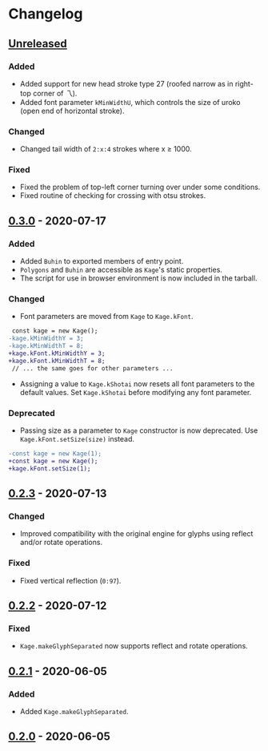 # Changelog

## [Unreleased]
### Added
- Added support for new head stroke type 27 (roofed narrow as in right-top corner of 乁).
- Added font parameter `kMinWidthU`, which controls the size of uroko (open end of horizontal stroke).

### Changed
- Changed tail width of `2:x:4` strokes where x ≥ 1000.

### Fixed
- Fixed the problem of top-left corner turning over under some conditions.
- Fixed routine of checking for crossing with otsu strokes.

## [0.3.0] - 2020-07-17
### Added
- Added `Buhin` to exported members of entry point.
- `Polygons` and `Buhin` are accessible as `Kage`'s static properties.
- The script for use in browser environment is now included in the tarball.

### Changed
- Font parameters are moved from `Kage` to `Kage.kFont`.
```diff
 const kage = new Kage();
-kage.kMinWidthY = 3;
-kage.kMinWidthT = 8;
+kage.kFont.kMinWidthY = 3;
+kage.kFont.kMinWidthT = 8;
 // ... the same goes for other parameters ...
```
- Assigning a value to `Kage.kShotai` now resets all font parameters to the default values. Set `Kage.kShotai` before modifying any font parameter.

### Deprecated
- Passing size as a parameter to `Kage` constructor is now deprecated. Use `Kage.kFont.setSize(size)` instead.
```diff
-const kage = new Kage(1);
+const kage = new Kage();
+kage.kFont.setSize(1);
```

## [0.2.3] - 2020-07-13
### Changed
- Improved compatibility with the original engine for glyphs using reflect and/or rotate operations.

### Fixed
- Fixed vertical reflection (`0:97`).

## [0.2.2] - 2020-07-12
### Fixed
- `Kage.makeGlyphSeparated` now supports reflect and rotate operations.

## [0.2.1] - 2020-06-05
### Added
- Added `Kage.makeGlyphSeparated`.

## [0.2.0] - 2020-06-05


[Unreleased]: https://github.com/kurgm/kage-engine/compare/v0.3.0...master
[0.3.0]: https://github.com/kurgm/kage-engine/compare/v0.2.3...v0.3.0
[0.2.3]: https://github.com/kurgm/kage-engine/compare/v0.2.2...v0.2.3
[0.2.2]: https://github.com/kurgm/kage-engine/compare/v0.2.1...v0.2.2
[0.2.1]: https://github.com/kurgm/kage-engine/compare/v0.2.0...v0.2.1
[0.2.0]: https://github.com/kurgm/kage-engine/releases/tag/v0.2.0

